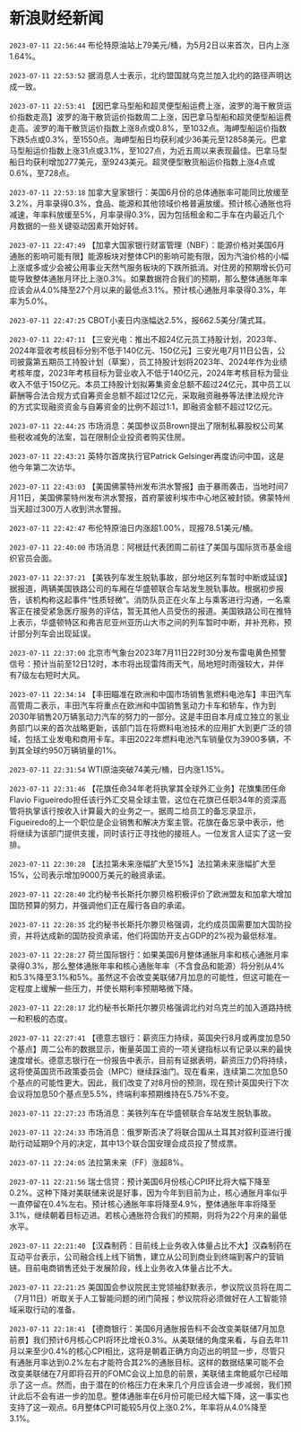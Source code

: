 # 新浪财经新闻
`2023-07-11 22:56:44` 布伦特原油站上79美元/桶，为5月2日以来首次，日内上涨1.64%。

`2023-07-11 22:53:52` 据消息人士表示，北约盟国就乌克兰加入北约的路径声明达成一致。

`2023-07-11 22:53:41` 【因巴拿马型船和超灵便型船运费上涨，波罗的海干散货运价指数走高】波罗的海干散货运价指数周二上涨，因巴拿马型船和超灵便型船运费走高。波罗的海干散货运价指数上涨8点或0.8%，至1032点。海岬型船运价指数下跌5点或0.3%，至1550点。海岬型船日均获利减少36美元至12858美元。巴拿马型船运价指数上涨31点或3.1%，至1027点，为近五周以来表现最佳。巴拿马型船日均获利增加277美元，至9243美元。超灵便型散货船运价指数上涨4点或0.6%，至728点。

`2023-07-11 22:53:18` 加拿大皇家银行：美国6月份的总体通胀率可能同比放缓至3.2%，月率录得0.3%，食品、能源和其他领域价格普遍放缓。预计核心通胀也将减速，年率料放缓至5%，月率录得0.3%，因为包括租金和二手车在内最近几个月数据的一些关键驱动因素开始好转。

`2023-07-11 22:47:49` 【加拿大国家银行财富管理（NBF）：能源价格对美国6月通胀的影响可能有限】能源板块对整体CPI的影响可能有限，因为汽油价格的小幅上涨或多或少会被公用事业天然气服务板块的下跌所抵消。对住房的预期增长仍可能导致整体通胀月环比上涨0.3%。如果数据符合我们的预期，那么整体通胀年率应该会从4.0%降至27个月以来的最低点3.1%。预计核心通胀月率录得0.3%，年率为5.0%。

`2023-07-11 22:47:25` CBOT小麦日内涨幅达2.5%，报662.5美分/蒲式耳。

`2023-07-11 22:47:11` 【三安光电：推出不超24亿元员工持股计划，2023年、2024年营收考核目标分别不低于140亿元、150亿元】三安光电7月11日公告，公司披露第五期员工持股计划（草案），员工持股计划将2023年、2024年作为业绩考核年度，2023年考核目标为营业收入不低于140亿元，2024年考核目标为营业收入不低于150亿元。本员工持股计划拟筹集资金总额不超过24亿元，其中员工以薪酬等合法合规方式自筹资金总额不超过12亿元，采取融资融券等法律法规允许的方式实现融资资金与自筹资金的比例不超过1:1，即融资金额不超过12亿元。

`2023-07-11 22:44:25` 市场消息：美国参议员Brown提出了限制私募股权公司某些税收减免的法案，旨在限制企业投资者购买住房。

`2023-07-11 22:43:21` 英特尔首席执行官Patrick Gelsinger再度访问中国，这是他今年第二次访华。

`2023-07-11 22:43:03`   【美国佛蒙特州发布洪水警报】由于暴雨袭击，当地时间7月11日，美国佛蒙特州发布洪水警报，首府蒙彼利埃市中心地区被封锁。佛蒙特州当天超过300万人收到洪水警报。

`2023-07-11 22:42:47` 布伦特原油日内涨超1.00%，现报78.51美元/桶。

`2023-07-11 22:40:00` 市场消息：阿根廷代表团周二前往了美国与国际货币基金组织官员会面。

`2023-07-11 22:37:21` 【美铁列车发生脱轨事故，部分地区列车暂时中断或延误】据报道，两辆美国铁路公司的车厢在华盛顿联合车站发生脱轨事故。根据初步报告，该机构称这起事件“性质轻微”。消防队员正在火车上与乘客进行沟通，一名乘客正在接受紧急医疗服务的评估，暂无其他人员受伤的报道。美国铁路公司在推特上表示，华盛顿特区和弗吉尼亚州亚历山大市之间的列车暂时中断，并补充称，预计部分列车会出现延误。

`2023-07-11 22:37:00` 北京市气象台2023年7月11日22时30分发布雷电黄色预警信号：预计当前至12日12时，本市将出现雷阵雨天气，局地短时雨强较大，并伴有7级左右短时大风。

`2023-07-11 22:34:14`   【丰田瞄准在欧洲和中国市场销售氢燃料电池车】丰田汽车高管周二表示，丰田汽车将重点在欧洲和中国销售氢动力卡车和轿车，作为到2030年销售20万辆氢动力汽车的努力的一部分。这是丰田自本月成立独立的氢业务部门以来的首次战略更新，该部门旨在将燃料电池技术的应用扩大到更广泛的领域，包括工业发电和商用卡车。丰田2022年燃料电池汽车销量仅为3900多辆，不到其全球约950万辆销量的1%。

`2023-07-11 22:31:54` WTI原油突破74美元/桶，日内涨1.15%。

`2023-07-11 22:31:46`   【花旗任命34年老将执掌其全球外汇业务】花旗集团任命Flavio Figueiredo担任该行外汇交易全球主管。这位在花旗已任职34年的资深高管将执掌该行按收入计算最大的业务之一。据周二给员工的备忘录显示，Figueiredo的上一个职位是企业销售和解决方案主管。花旗在备忘录中表示，他将继续为该部门提供支援，同时该行正寻找他的接班人。一位发言人证实了这一安排。

`2023-07-11 22:30:28` 【法拉第未来涨幅扩大至15%】法拉第未来涨幅扩大至15%，公司表示增加9000万美元的融资承诺。

`2023-07-11 22:28:40` 北约秘书长斯托尔滕贝格积极评价了欧洲盟友和加拿大增加国防预算的努力，并强调他们正在履行各自的承诺。

`2023-07-11 22:28:35` 北约秘书长斯托尔滕贝格强调，北约成员国需要加大国防投资，并将达成新的国防投资承诺，他们将国防开支占GDP的2%视为最低标准。

`2023-07-11 22:28:27` 荷兰国际银行：如果美国6月整体通胀月率和核心通胀月率录得0.3%，那么整体通胀年率和核心通胀年率（不含食品和能源）将分别从4%和5.3%降至3.1%和5%。虽然这不会改变美联储7月加息的可能性，但这可能在一定程度上缓解一些压力，并使长期利率预期略微下降。

`2023-07-11 22:28:17` 北约秘书长斯托尔滕贝格强调北约对乌克兰的加入道路持统一和积极的态度。

`2023-07-11 22:27:41` 【德意志银行：薪资压力持续，英国央行8月或再度加息50个基点】周二公布的数据显示，衡量英国工资的一项关键指标以有记录以来的最快速度增长。德意志银行在一份报告中表示，目前有证据表明，薪资压力仍将持续，这将使英国货币政策委员会（MPC）继续踩油门。现在看来，连续第二次加息50个基点的可能性更大。因此，我们改变了对8月份的预测，现在预计英国央行下次会议将加息50个基点至5.5%，终端利率预期维持在5.75%不变。

`2023-07-11 22:27:23` 市场消息：美铁列车在华盛顿联合车站发生脱轨事故。

`2023-07-11 22:24:33` 市场消息：俄罗斯否决了将联合国从土耳其对叙利亚进行援助行动延期9个月的决定，其中13个联合国安理会成员投了赞成票。

`2023-07-11 22:24:05` 法拉第未来（FF）涨超8%。

`2023-07-11 22:21:56` 瑞士信贷：预计美国6月份核心CPI环比将大幅下降至0.2%。这种下降对美联储来说是好事，因为今年到目前为止，核心通胀月率似乎一直停留在0.4%左右。预计核心通胀年率将降至4.9%，整体通胀年率将降至3.1%，继续朝着目标迈进。若核心通胀符合我们的预期，则将为22个月来的最低水平。

`2023-07-11 22:21:40` 【汉森制药：目前线上业务收入体量占比不大】汉森制药在互动平台表示，公司融合线上线下销售，建立从公司到商业到终端到客户的营销链。目前电商销售还处于发展阶段，线上业务收入体量占比不大。

`2023-07-11 22:21:25`   美国国会参议院民主党领袖舒默表示，参议院议员将在周二（7月11日）听取关于人工智能问题的闭门简报；参议院将必须做好在人工智能领域采取行动的准备。

`2023-07-11 22:18:41` 【德商银行：美国6月通胀报告料不会改变美联储7月加息前景】我们预计6月核心CPI将环比增长0.3%。从美联储的角度来看，与自去年11月以来至少0.4%的核心CPI相比，这将是朝着正确方向迈出的明显一步，尽管只有通胀月率达到0.2%左右才能符合其2%的通胀目标。这样的数据结果可能不会改变美联储在7月即将召开的FOMC会议上加息的前景，美联储主席鲍威尔已经暗示了这一点。然而，由于潜在的价格压力在未来几个月应该会进一步减弱，我们预计此后不会有进一步的加息。整体通胀率在6月份可能已经大幅下降，这一事实也支持了这一观点。6月整体CPI可能较5月仅上涨0.2%，年率将从4.0%降至3.1%。

